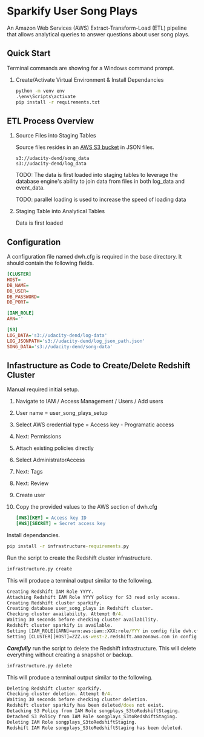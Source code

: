 # Sparkify User Song Plays

An Amazon Web Services (AWS) Extract-Transform-Load (ETL) pipeline that allows analytical queries to answer questions about user song plays.

## Quick Start

Terminal commands are showing for a Windows command prompt.

1. Create/Activate Virtual Environment & Install Dependancies

    ``` cmd
    python -m venv env
    .\env\Scripts\activate
    pip install -r requirements.txt
    ```

## ETL Process Overview

1. Source Files into Staging Tables

    Source files resides in an [AWS S3 bucket](https://s3.console.aws.amazon.com/s3/buckets/udacity-dend/) in JSON files.

    ``` file
    s3://udacity-dend/song_data
    s3://udacity-dend/log_data
    ```

    TODO: The data is first loaded into staging tables to leverage the database engine's ability to join data from files in both log_data and event_data.

    TODO: parallel loading is used to increase the speed of loading data

2. Staging Table into Analytical Tables

    Data is first loaded

## Configuration

A configuration file named dwh.cfg is required in the base directory. It should contain the following fields.

```cfg
[CLUSTER]
HOST=
DB_NAME=
DB_USER=
DB_PASSWORD=
DB_PORT=

[IAM_ROLE]
ARN=''

[S3]
LOG_DATA='s3://udacity-dend/log-data'
LOG_JSONPATH='s3://udacity-dend/log_json_path.json'
SONG_DATA='s3://udacity-dend/song-data'
```

## Infastructure as Code to Create/Delete Redshift Cluster

Manual required initial setup.

1. Navigate to IAM / Access Management / Users / Add users
2. User name = user_song_plays_setup
3. Select AWS credential type = Access key - Programatic access
4. Next: Permissions
5. Attach existing policies directly
6. Select AdministratorAccess
7. Next: Tags
8. Next: Review
9. Create user
10. Copy the provided values to the AWS section of dwh.cfg

    ``` dwh.cfg
    [AWS][KEY] = Access key ID
    [AWS][SECRET] = Secret access key
    ```

Install dependancies.

``` cmd
pip install -r infrastructure-requirements.py
```

Run the script to create the Redshift cluster infrastructure.

``` cmd
infrastructure.py create
```

This will produce a terminal output similar to the following.

``` cmd
Creating Redshift IAM Role YYYY.
Attaching Redshift IAM Role YYYY policy for S3 read only access.
Creating Redshift cluster sparkify.
Creating database user_song_plays in Redshift cluster.
Checking cluster availability. Attempt 0/4.
Waiting 30 seconds before checking cluster availability.
Redshift cluster sparkify is available.
Setting [IAM_ROLE][ARN]=arn:aws:iam::XXX:role/YYY in config file dwh.cfg.
Setting [CLUSTER][HOST]=ZZZ.us-west-2.redshift.amazonaws.com in config file dwh.cfg.
```

***Carefully*** run the script to delete the Redshift infrastructure. This will delete everything without creating a snapshot or backup.

``` cmd
infrastructure.py delete
```

This will produce a terminal output similar to the following.

``` cmd
Deleting Redshift cluster sparkify.
Checking cluster deletion. Attempt 0/4.
Waiting 30 seconds before checking cluster deletion.
Redshift cluster sparkify has been deleted/does not exist.
Detaching S3 Policy from IAM Role songplays_S3toRedshiftStaging.
Detached S3 Policy from IAM Role songplays_S3toRedshiftStaging.
Deleting IAM Role songplays_S3toRedshiftStaging.
Redshift IAM Role songplays_S3toRedshiftStaging has been deleted.
```
